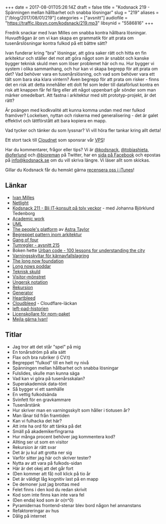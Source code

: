 +++
date = 2017-08-01T05:26:14Z
draft = false
title = "Kodsnack 219 - Spänningen mellan hållbarhet och snabba lösningar"
slug = "219"
aliases = ["/blog/2017/08/01/219"]
categories = ["avsnitt"]
audiofile = "https://traffic.libsyn.com/kodsnack/219.mp3"
libsynid = "5586816"
+++

Fredrik snackar med Ivan Milles om snabba kontra hållbara lösningar. Huvudfrågan är om vi kan skapa en grammatik för att prata om tusenårslösningar kontra fulkod på ett bättre sätt?

Ivan funderar kring "bra" lösningar, att göra saker rätt och hitta en fin arkitektur och ställer det mot att göra något som är snabbt och kanske bygger teknisk skuld men som löser problemet här och nu. Hur bygger vi system i olika sammanhang, och hur kan vi skapa begrepp för att prata om det? Vad behöver vara en tusenårslösning, och vad som behöver vara ett tält som bara ska klara vintern? Även begrepp för att prata om risker - finns det en risk att detta innehåller ett dolt fel som leder till dataförlust kontra en risk att knappen får fel färg eller att något uppenbart går sönder som man märker omedelbart. Att fastna i arkitektur med sitt prototyp-projekt, är det rätt?

Är poängen med kodkvalité att kunna komma undan med mer fulkod framöver? Lockelsen, nyttan och riskerna med generalisering - det är galet effektivt och lättförstått att bara kopiera en mapp.

Vad tycker och tänker du som lyssnar? Vi vill höra fler tankar kring allt detta!

Ett stort tack till [Cloudnet](http://www.cloudnet.se) som sponsrar vår [VPS](http://en.wikipedia.org/wiki/Virtual_private_server)!

Har du kommentarer, frågor eller tips? Vi är [@kodsnack](https://www.twitter.com/kodsnack), [@tobiashieta](https://www.twitter.com/tobiashieta), [@oferlund](https://www.twitter.com/oferlund) och [@bjoreman](https://www.twitter.com/bjoreman) på Twitter, har en [sida på Facebook](https://www.facebook.com/kodsnack) och epostas på [info@kodsnack.se](mailto:info@kodsnack.se) om du vill skriva längre. Vi läser allt som skickas.

Gillar du Kodsnack får du hemskt gärna [recensera oss i iTunes](http://itunes.apple.com/se/podcast/kodsnack/id561631498?l=en)!

## Länkar ##
* [Ivan Milles](mailto:ivan@wildbrain.se)
* [Netlight](https://www.netlight.com/about-us/)
* [Kodsnack 211 - Bli IT-konsult på tolv veckor](https://kodsnack.se/211/) - med Johanna Björklund Tedenborg
* [Academic work](https://www.academicwork.se/)
* [UML](https://en.wikipedia.org/wiki/Unified_Modeling_Language)
* [The people's platform](https://en.wikipedia.org/wiki/The_People%27s_Platform) av [Astra Taylor](https://en.wikipedia.org/wiki/Astra_Taylor)
* [Begreppet pattern inom arkitektur](https://en.wikipedia.org/wiki/Pattern_%28architecture%29)
* [Gang of four](https://en.wikipedia.org/wiki/Design_Patterns)
* [Tumregler - avsnitt 215](https://kodsnack.se/215/)
* Boken hette [Urban code - 100 lessons for understanding the city](https://mitpress.mit.edu/books/urban-code)
* [Varningsskyltar för kärnavfallslagring](https://en.wikipedia.org/wiki/Long-time_nuclear_waste_warning_messages)
* [The long now foundation](http://longnow.org/)
* [Long nows poddar](http://longnow.org/seminars/podcast/)
* [Teknisk skuld](https://en.wikipedia.org/wiki/Technical_debt)
* [Visitor-mönstret](https://en.wikipedia.org/wiki/Visitor_pattern)
* [Ungersk notation](https://en.wikipedia.org/wiki/Hungarian_notation)
* [Rekursion](https://en.wikipedia.org/wiki/Recursion_%28computer_science%29)
* [Generator](https://en.wikipedia.org/wiki/Generator_%28computer_programming%29)
* [Heartbleed](https://en.wikipedia.org/wiki/Heartbleed)
* [Cloudbleed](https://en.wikipedia.org/wiki/Cloudbleed) - Cloudflare-läckan
* [left-pad-historien](https://www.theregister.co.uk/2016/03/23/npm_left_pad_chaos/)
* [Licenskollare för npm-paket](https://www.npmjs.com/package/license-checker)
* [Mejla gärna Ivan!](mailto:ivan@wildbrain.se)

## Titlar ##
* Jag tror att det står "spel" på mig
* En tonårsdröm på alla sätt
* Flax och bra rubriker (i CV:t)
* Begreppet "fulkod" till en helt ny nivå
* Spänningen mellan hållbarhet och snabba lösningar
* Fulslides, skulle man kunna säga
* Vad kan vi göra på tusenårsskalan?
* Superakademisk data-tönt
* Så bygger vi ett samhälle
* En vettig fulkodsända
* Svinfett för en gravkammare
* Tusenårstänk
* Hur skriver man en varningsskylt som håller i tiotusen år?
* Man lånar tid från framtiden
* Kan vi fulhacka det här?
* Att inte ha ord för att tänka på det
* Smäll på akademikerfingrarna
* Hur många procent behöver jag kommentera kod?
* Allting ser ut som en visitor
* Rekursion är rätt svar
* Det är ju kul att grotta ner sig
* Varför sitter jag här och skriver tester?
* Nytta av att vara på fulkods-sidan
* Här är det okej att det går fort
* (Den kommer att få) noll klick på tio år
* Det är väldigt låg kognitiv last på en mapp
* De demoner just jag brottas med
* Felet finns i den kod du redan skrivit
* Kod som inte finns kan inte vara fel
* (Den enda) kod som är o(n^0)
* Pyramidernas frontend-stenar blev bord någon hel annanstans
* Refaktoreringar av hus
* Dålig på internet